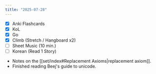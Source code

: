 ```yaml
---
title: "2025-07-28"
---
```


- [x] Anki Flashcards
- [x] KoL
- [x] Go
- [x] Climb (Stretch / Hangboard x2)
- [ ] Sheet Music (10 min.)
- [ ] Korean (Read 1 Story)

* Notes on the [[set/index#Replacement Axioms|replacement axiom]].
* Finished reading Beej's guide to unicode.
